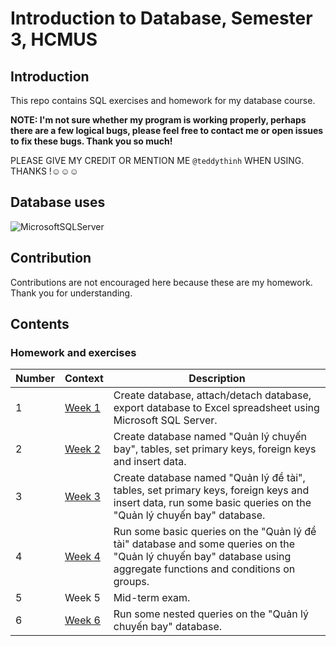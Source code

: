 # Introduction to Database, Semester 3, HCMUS

## Introduction

This repo contains SQL exercises and homework for my database course.

**NOTE: I'm not sure whether my program is working properly, perhaps there are a few logical bugs, please feel free to contact me or open issues to fix these bugs. Thank you so much!**

PLEASE GIVE MY CREDIT OR MENTION ME `@teddythinh` WHEN USING. THANKS !☺️☺️☺️

## Database uses

![MicrosoftSQLServer](https://img.shields.io/badge/Microsoft%20SQL%20Server-CC2927?style=for-the-badge&logo=microsoft%20sql%20server&logoColor=white)

## Contribution

Contributions are not encouraged here because these are my homework. Thank you for understanding.

## Contents

### Homework and exercises

| Number | Context | Description |
| ------ | ------- | ----------- |
| 1 | [Week 1](https://github.com/teddythinh/Introduction-to-Database/tree/main/Week1) | Create database, attach/detach database, export database to Excel spreadsheet using Microsoft SQL Server.
| 2 | [Week 2](https://github.com/teddythinh/Introduction-to-Database/blob/main/Week2/DatabaseQLCB.sql) | Create database named "Quản lý chuyến bay", tables, set primary keys, foreign keys and insert data.
| 3 | [Week 3](https://github.com/teddythinh/Introduction-to-Database/tree/main/Week3) | Create database named "Quản lý đề tài", tables, set primary keys, foreign keys and insert data, run some basic queries on the "Quản lý chuyến bay" database.
| 4 | [Week 4](https://github.com/teddythinh/Introduction-to-Database/tree/main/Week4) | Run some basic queries on the "Quản lý đề tài" database and some queries on the "Quản lý chuyến bay" database using aggregate functions and conditions on groups.
| 5 | Week 5 | Mid-term exam.
| 6 | [Week 6](https://github.com/teddythinh/Introduction-to-Database/blob/main/Week6/QueryQLCB3.sql) | Run some nested queries on the "Quản lý chuyến bay" database.
